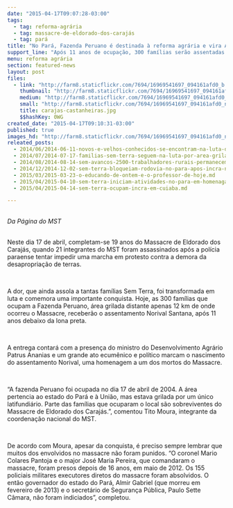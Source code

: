 ```yaml
---
date: "2015-04-17T09:07:28-03:00"
tags:
  - tag: reforma-agrária
  - tag: massacre-de-eldorado-dos-carajás
  - tag: pará
title: "No Pará, Fazenda Peruano é destinada à reforma agrária e vira Assentamento Norival Santana"
support_line: "Após 11 anos de ocupação, 300 famílias serão assentadas próximo de onde ocorreu o Massacre de Eldorado dos Carajás."
menu: reforma agrária
section: featured-news
layout: post
files:
  - link: "http://farm8.staticflickr.com/7694/16969541697_094161afd0_b.jpg"
    thumbnail: "http://farm8.staticflickr.com/7694/16969541697_094161afd0_t.jpg"
    medium: "http://farm8.staticflickr.com/7694/16969541697_094161afd0_z.jpg"
    small: "http://farm8.staticflickr.com/7694/16969541697_094161afd0_n.jpg"
    title: carajas-castanheiras.jpg
    $$hashKey: 0WG
created_date: "2015-04-17T09:10:31-03:00"
published: true
images_hd: "http://farm8.staticflickr.com/7694/16969541697_094161afd0_n.jpg"
releated_posts:
  - 2014/06/2014-06-11-novos-e-velhos-conhecidos-se-encontram-na-luta-de-classes-amazonica.md
  - 2014/07/2014-07-17-familias-sem-terra-seguem-na-luta-por-area-grilada-em-abelardo-luz.md
  - 2014/08/2014-08-14-sem-avancos-2500-trabalhadores-rurais-permanecem-mobilizados-no-para.md
  - 2014/12/2014-12-02-sem-terra-bloqueiam-rodovia-no-para-apos-incra-nao-cumprir-acordo.md
  - 2015/03/2015-03-23-o-educando-de-ontem-e-o-professor-de-hoje.md
  - 2015/04/2015-04-10-sem-terra-iniciam-atividades-no-para-em-homenagam-aos-martires-de-eldorado-dos-carajas.md
  - 2015/04/2015-04-14-sem-terra-ocupam-incra-em-cuiaba.md

---
```

<p><br />
<em>Da P&aacute;gina do MST</em></p>

<p><br />
Neste dia 17 de abril, completam-se 19 anos do Massacre de Eldorado dos Caraj&aacute;s, quando 21 integrantes do MST foram assassinados ap&oacute;s a pol&iacute;cia paraense tentar impedir uma marcha em protesto contra a demora da desapropria&ccedil;&atilde;o de terras.</p>

<p>&nbsp;</p>

<p>A dor, que ainda assola a tantas fam&iacute;lias Sem Terra, foi transformada em luta e comemora uma importante conquista. Hoje, as 300 fam&iacute;lias que ocupam a Fazenda Peruano, &aacute;rea grilada distante apenas 12 km de onde ocorreu o Massacre, receber&atilde;o o assentamento Norival Santana, ap&oacute;s 11 anos debaixo da lona preta.</p>

<p>&nbsp;</p>

<p>A entrega contar&aacute; com a presen&ccedil;a do ministro do Desenvolvimento Agr&aacute;rio Patrus Ananias e um grande ato ecum&ecirc;nico e pol&iacute;tico marcam o nascimento do assentamento Norival, uma homenagem a um dos mortos do Massacre.</p>

<p>&nbsp;</p>

<p>&ldquo;A fazenda Peruano foi ocupada no dia 17 de abril de 2004. A &aacute;rea pertencia ao estado do Par&aacute; e &agrave; Uni&atilde;o, mas estava grilada por um &uacute;nico latifundi&aacute;rio. Parte das fam&iacute;lias que ocuparam o local s&atilde;o sobreviventes do Massacre de Eldorado dos Caraj&aacute;s.&rdquo;, comentou Tito Moura, integrante da coordena&ccedil;&atilde;o nacional do MST.</p>

<p>&nbsp;</p>

<p>De acordo com Moura, apesar da conquista, &eacute; preciso sempre lembrar que muitos dos envolvidos no massacre n&atilde;o foram punidos. &ldquo;O coronel Mario Colares Pantoja e o major Jos&eacute; Maria Pereira, que comandaram o massacre, foram presos depois de 16 anos, em maio de 2012. Os 155 policiais militares executores diretos do massacre foram absolvidos. O ent&atilde;o governador do estado do Par&aacute;, Almir Gabriel (que morreu em fevereiro de 2013) e o secret&aacute;rio de Seguran&ccedil;a P&uacute;blica, Paulo Sette C&acirc;mara, n&atilde;o foram indiciados&rdquo;, completou.&nbsp;</p>

